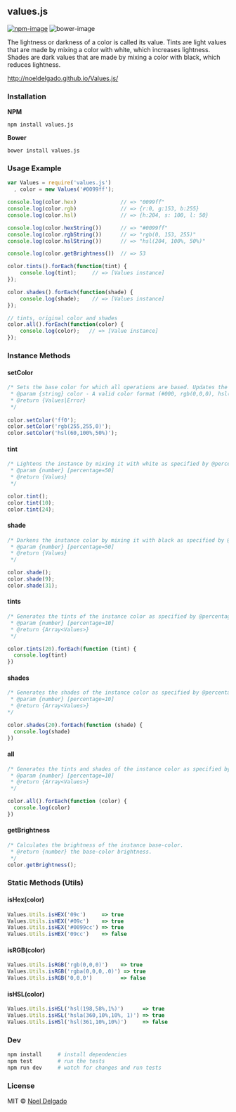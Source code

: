 ## values.js
[![npm-image](https://img.shields.io/npm/v/values.js.svg?style=flat-square)](https://www.npmjs.com/package/values.js)
![bower-image](https://img.shields.io/bower/v/values.js.svg?style=flat-square)

The lightness or darkness of a color is called its value.
Tints are light values that are made by mixing a color with white, which increases lightness.
Shades are dark values that are made by mixing a color with black, which reduces lightness.

http://noeldelgado.github.io/Values.js/

### Installation

**NPM**

`npm install values.js`

**Bower**

`bower install values.js`

### Usage Example
```js
var Values = require('values.js')
  , color = new Values('#0099ff');

console.log(color.hex)              // => "0099ff"
console.log(color.rgb)              // => {r:0, g:153, b:255}
console.log(color.hsl) 	            // => {h:204, s: 100, l: 50}

console.log(color.hexString())      // => "#0099ff"
console.log(color.rgbString()) 	    // => "rgb(0, 153, 255)"
console.log(color.hslString())      // => "hsl(204, 100%, 50%)"

console.log(color.getBrightness())  // => 53

color.tints().forEach(function(tint) {
	console.log(tint);     // => [Values instance]
});

color.shades().forEach(function(shade) {
	console.log(shade);    // => [Values instance]
});

// tints, original color and shades
color.all().forEach(function(color) {
    console.log(color);   // => [Value instance]
});
```

### Instance Methods

#### setColor
```js
/* Sets the base color for which all operations are based. Updates the instance's properties.
 * @param {string} color - A valid color format (#000, rgb(0,0,0), hsl(0,0%,0%))
 * @return {Values|Error}
 */
 
color.setColor('ff0');
color.setColor('rgb(255,255,0)');
color.setColor('hsl(60,100%,50%)');
```

#### tint
```js
/* Lightens the instance by mixing it with white as specified by @percentage.
 * @param {number} [percentage=50]
 * @return {Values}
 */

color.tint();
color.tint(10);
color.tint(24);
```

#### shade
```js
/* Darkens the instance color by mixing it with black as specified by @percentage.
 * @param {number} [percentage=50]
 * @return {Values}
 */

color.shade();
color.shade(9);
color.shade(31);
```

#### tints
````js
/* Generates the tints of the instance color as specified by @percentage.
 * @param {number} [percentage=10]
 * @return {Array<Values>}
 */

color.tints(20).forEach(function (tint) {
  console.log(tint)
})
````

#### shades
````js
/* Generates the shades of the instance color as specified by @percentage.
 * @param {number} [percentage=10]
 * @return {Array<Values>}
*/

color.shades(20).forEach(function (shade) {
  console.log(shade)
})
````

#### all
```js
/* Generates the tints and shades of the instance color as specified by @percentage.
 * @param {number} [percentage=10]
 * @return {Array<Values>}
 */

color.all().forEach(function (color) {
  console.log(color)
})
```

#### getBrightness
````js
/* Calculates the brightness of the instance base-color.
 * @return {number} the base-color brightness.
 */
color.getBrightness();
````


### Static Methods (Utils)

#### isHex(color)
```js
Values.Utils.isHEX('09c')     => true
Values.Utils.isHEX('#09c')    => true
Values.Utils.isHEX('#0099cc') => true
Values.Utils.isHEX('09cc')    => false
```

#### isRGB(color)
```js
Values.Utils.isRGB('rgb(0,0,0)')    => true
Values.Utils.isRGB('rgba(0,0,0,.0)') => true
Values.Utils.isRGB('0,0,0')         => false
```

#### isHSL(color)
```js
Values.Utils.isHSL('hsl(198,58%,1%)')      => true
Values.Utils.isHSL('hsla(360,10%,10%, 1)') => true
Values.Utils.isHSl('hsl(361,10%,10%)')     => false
```

### Dev
```sh
npm install     # install dependencies
npm test		# run the tests
npm run dev     # watch for changes and run tests
```

### License
MIT © [Noel Delgado](http://pixelia.me/)